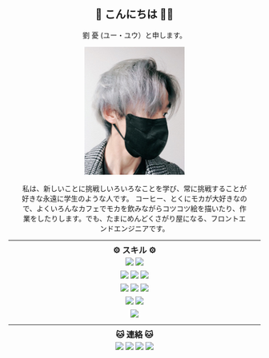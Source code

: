 <div align="center">
<h2>🧑 こんにちは 👋🏼 </h2> 
<p>
劉 憂 (ユー・ユウ）と申します。
</p>
<img src="./../../img/avatar-yuueu-3.jpg" width="200" height="256" alt="yuueu" />
<p class="desc">
私は、新しいことに挑戦しいろいろなことを学び、<wbr>常に挑戦することが好きな<wbr>
永遠に学生のような人です。 <wbr>コーヒー、<wbr>とくにモカが大好きなので、<wbr>
よくいろんなカフェで<wbr>モカを飲みながらコツコツ絵を描いたり、<wbr>作業をしたりします。<wbr>
でも、たまにめんどくさがり屋になる、<wbr>フロントエンド<wbr>エンジニアです。
</p>
</div>

---
 
<style>
.desc {
    max-width: 450px;
}
.stack {
    margin: 0;
    padding: 0;
    width:auto;
    line-height: 10px;
}

.stack img {
    margin: 0 2px;
}
.stack img:hover {
    cursor: default;
}

.contact img:hover {
    cursor: pointer;
}

h3 {
    margin: 0 0 10px 0 !important;
}
</style>

<div class="stack">
    <div align="center">
    <h3>⚙️ スキル ⚙️</h3> 
    <div style="display: flex; justify-content: center;">
    <img src="https://img.shields.io/badge/C++-00599C?style=flat-square&logo=C%2B%2B&logoColor=white"/>
    <img src="https://img.shields.io/badge/C-A8B9CC?style=flat-square&logo=C&logoColor=white"/>
    </div>
    <br>
    <div style="display: flex; justify-content: center;">
    <img src="https://img.shields.io/badge/CSS3-1572B6?style=flat-square&logo=CSS3&logoColor=white"/>
    <img src="https://img.shields.io/badge/JavaScript-F7DF1E?style=flat-square&logo=JavaScript&logoColor=white"/>
    <img src="https://img.shields.io/badge/HTML5-E34F26?style=flat-square&logo=html5&logoColor=white"/>
    </div>
    <br>
    <div style="display: flex; justify-content: center;">
    <img src="https://img.shields.io/badge/Python-0A66c2?style=flat-square&logo=python&logoColor=white"/>
    <img src="https://img.shields.io/badge/Node.js-339933?style=flat-square&logo=node-dot-js&logoColor=white"/>
    <img src="https://img.shields.io/badge/Ruby-CC0000?style=flat-square&logo=ruby&logoColor=white"/>
    </div>
    <br>
    <div style="display: flex; justify-content: center;">
    <img src="https://img.shields.io/badge/jira-0052CC?style=flat-square&logo=jira&logoColor=white"/>
    <img src="https://img.shields.io/badge/Lightsail-333664?style=flat-square&logo=amazon-aws&logoColor=white"/>
    </div>
    <br>
    <img src="https://img.shields.io/badge/^%20１回以上使った経験がある%20^-f5f5f5?style=flat-square"/>
    </div>

<hr>

<div align='center' class="contact">
  <h3>🐱 連絡 🐱</h3>
  <div style="display: flex; justify-content: center;">
  <a href="https://www.linkedin.com/in/yuueu"><img src="https://img.shields.io/badge/LinkedIn-0A66C2?style=flat-square&logo=linkedin&logoColor=white"/></a>
  <a href="https://www.twitter.com/ipflegen/"><img src="https://img.shields.io/badge/Twitter-1DA1F2?style=flat-square&logo=twitter&logoColor=white"/></a>
  <a href="https://www.jiieu.com"><img src="https://img.shields.io/badge/Github-181717?style=flat-square&logo=github&logoColor=white&link=https://www.jiieu.com"/></a>
  <a href="https://www.instagram.com/jiidraws/"><img src="https://img.shields.io/badge/Instagram-E4405F?style=flat-square&logo=Instagram&logoColor=white&link=https://www.instagram.com/jiidraws/"/></a>
  </div>
</div>
